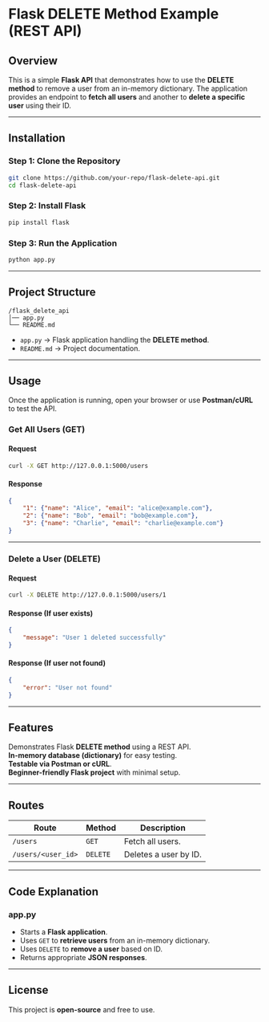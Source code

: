 # Flask DELETE Method Example (REST API)

## Overview
This is a simple **Flask API** that demonstrates how to use the **DELETE method** to remove a user from an in-memory dictionary. The application provides an endpoint to **fetch all users** and another to **delete a specific user** using their ID.

---

## Installation

### Step 1: Clone the Repository
```bash
git clone https://github.com/your-repo/flask-delete-api.git
cd flask-delete-api
```

### Step 2: Install Flask
```bash
pip install flask
```

### Step 3: Run the Application
```bash
python app.py
```

---

## Project Structure
```
/flask_delete_api
│── app.py
└── README.md
```

- `app.py` → Flask application handling the **DELETE method**.
- `README.md` → Project documentation.

---

## Usage
Once the application is running, open your browser or use **Postman/cURL** to test the API.

### **Get All Users (GET)**
#### **Request**
```bash
curl -X GET http://127.0.0.1:5000/users
```
#### **Response**
```json
{
    "1": {"name": "Alice", "email": "alice@example.com"},
    "2": {"name": "Bob", "email": "bob@example.com"},
    "3": {"name": "Charlie", "email": "charlie@example.com"}
}
```

---

### **Delete a User (DELETE)**
#### **Request**
```bash
curl -X DELETE http://127.0.0.1:5000/users/1
```

#### **Response (If user exists)**
```json
{
    "message": "User 1 deleted successfully"
}
```

#### **Response (If user not found)**
```json
{
    "error": "User not found"
}
```

---

## Features
Demonstrates Flask **DELETE method** using a REST API.  
**In-memory database (dictionary)** for easy testing.  
**Testable via Postman or cURL**.  
**Beginner-friendly Flask project** with minimal setup.  

---

## Routes
| Route | Method | Description |
|--------|--------|-------------|
| `/users` | `GET` | Fetch all users. |
| `/users/<user_id>` | `DELETE` | Deletes a user by ID. |

---

## Code Explanation

### **app.py**
- Starts a **Flask application**.
- Uses `GET` to **retrieve users** from an in-memory dictionary.
- Uses `DELETE` to **remove a user** based on ID.
- Returns appropriate **JSON responses**.

---

## License
This project is **open-source** and free to use.

